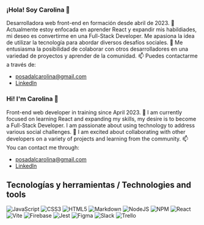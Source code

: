 ### ¡Hola! Soy Carolina 👋
Desarrolladora web front-end en formación desde abril de 2023. 
🚀 Actualmente estoy enfocada en aprender React y expandir mis habildiades, mi deseo es convertirme en una Full-Stack Developer. 
Me apasiona la idea de utilizar la tecnología para abordar diversos desafíos sociales. 
🤝 Me entusiasma la posibilidad de colaborar con otros desarrolladores en una variedad de proyectos y aprender de la comunidad. 
📫 Puedes contactarme a través de:
- posadalcarolina@gmail.com
- [LinkedIn](https://www.linkedin.com/in/carolina-posada-lopez/)

### Hi! I'm Carolina 👋
Front-end web developer in training since April 2023. 
🚀 I am currently focused on learning React and expanding my skills, my desire is to become a Full-Stack Developer. 
I am passionate about using technology to address various social challenges. 
🤝 I am excited about collaborating with other developers on a variety of projects and learning from the community. 
📫 You can contact me through:
- posadalcarolina@gmail.com
- [LinkedIn](https://www.linkedin.com/in/carolina-posada-lopez/)

## Tecnologías y herramientas / Technologies and tools
![JavaScript](https://img.shields.io/badge/javascript-%23323330.svg?style=for-the-badge&logo=javascript&logoColor=%23F7DF1E)
![CSS3](https://img.shields.io/badge/css3-%231572B6.svg?style=for-the-badge&logo=css3&logoColor=white)
![HTML5](https://img.shields.io/badge/html5-%23E34F26.svg?style=for-the-badge&logo=html5&logoColor=white)
![Markdown](https://img.shields.io/badge/markdown-%23000000.svg?style=for-the-badge&logo=markdown&logoColor=white)
![NodeJS](https://img.shields.io/badge/node.js-6DA55F?style=for-the-badge&logo=node.js&logoColor=white)
![NPM](https://img.shields.io/badge/NPM-%23CB3837.svg?style=for-the-badge&logo=npm&logoColor=white)
![React](https://img.shields.io/badge/react-%2320232a.svg?style=for-the-badge&logo=react&logoColor=%2361DAFB)
![Vite](https://img.shields.io/badge/vite-%23646CFF.svg?style=for-the-badge&logo=vite&logoColor=white)
![Firebase](https://img.shields.io/badge/Firebase-039BE5?style=for-the-badge&logo=Firebase&logoColor=white)
![Jest](https://img.shields.io/badge/-jest-%23C21325?style=for-the-badge&logo=jest&logoColor=white)
![Figma](https://img.shields.io/badge/figma-%23F24E1E.svg?style=for-the-badge&logo=figma&logoColor=white)
![Slack](https://img.shields.io/badge/Slack-4A154B?style=for-the-badge&logo=slack&logoColor=white)
![Trello](https://img.shields.io/badge/Trello-%23026AA7.svg?style=for-the-badge&logo=Trello&logoColor=white)




